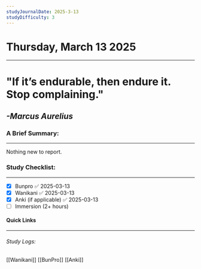 ```yaml
---
studyJournalDate: 2025-3-13
studyDifficulty: 3
---
```


# Thursday, March 13 2025
---
# "If it’s endurable, then endure it. Stop complaining."

## *-Marcus Aurelius*


### A Brief Summary:
---
Nothing new to report.

### Study Checklist:
---
- [x] Bunpro ✅ 2025-03-13
- [x] Wanikani ✅ 2025-03-13
- [x] Anki (if applicable) ✅ 2025-03-13
- [ ] Immersion (2+ hours)

#### Quick Links
---
###### Study Logs:
[[Wanikani]]
[[BunPro]]
[[Anki]]